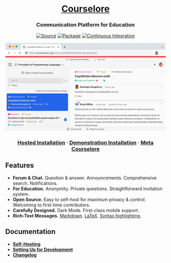 <h1 align="center"><a href="https://courselore.org">Courselore</a></h1>
<h3 align="center">Communication Platform for Education</h3>
<p align="center">
<a href="https://github.com/courselore/courselore"><img src="https://img.shields.io/badge/Source---" alt="Source"></a>
<a href="https://www.npmjs.com/package/courselore"><img alt="Package" src="https://badge.fury.io/js/courselore.svg"></a>
<a href="https://github.com/courselore/courselore/actions"><img src="https://github.com/courselore/courselore/workflows/.github/workflows/main.yml/badge.svg" alt="Continuous Integration"></a>
</p>
<p align="center">
<a href="https://courselore.org"><img src="web/static/about/main-screen--light.webp" alt="Courselore Main Screen" width="960"></a>
</p>
<h3 align="center">
<a href="https://courselore.org">Hosted Installation</a> ·
<a href="https://try.courselore.org">Demonstration Installation</a> ·
<a href="https://courselore.org/courses/8537410611/invitations/3667859788">Meta Courselore</a>
</h3>

## Features

- **Forum & Chat.** Question & answer. Announcements. Comprehensive search. Notifications.
- **For Education.** Anonymity. Private questions. Straightforward invitation system.
- **Open Source.** Easy to self-host for maximum privacy & control. Welcoming to first-time contributors.
- **Carefully Designed.** Dark Mode. First-class mobile support.
- **Rich-Text Messages.** [Markdown](https://guides.github.com/features/mastering-markdown/). [LaTeX](https://katex.org/docs/supported.html). [Syntax highlighting](https://shiki.matsu.io/).

## Documentation

- [**Self-Hosting**](/documentation/self-hosting.md)
- [**Setting Up for Development**](/documentation/setting-up-for-development.md)
- [**Changelog**](/documentation/changelog.md)
